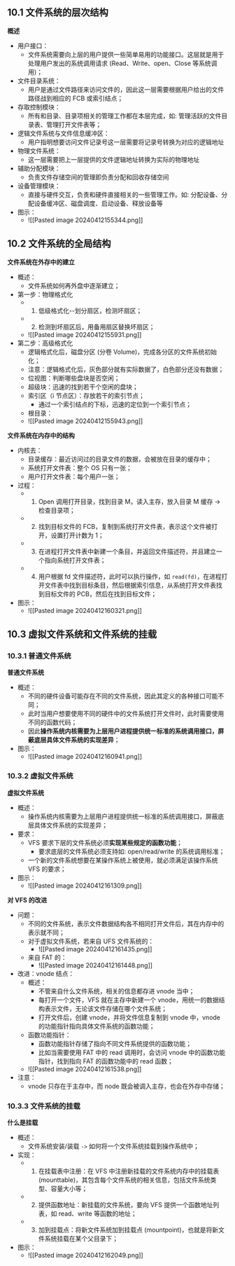 ## 10.1 文件系统的层次结构
**概述**
+ 用户接口：
	+ 文件系统需要向上层的用户提供一些简单易用的功能接口。这层就是用于处理用户发出的系统调用请求 (Read、Write、open、Close 等系统调用)；
+ 文件目录系统：
	+ 用户是通过文件路径来访问文件的，因此这一层需要根据用户给出的文件路径战到相应的 FCB 或索引结点；
+ 存取控制模块：
	+ 所有和目录、目录项相关的管理工作都在本层完成，如: 管理活跃的文件目录表、管理打开文件表等；
+ 逻辑文件系统与文件信息缓冲区：
	+ 用户指明想要访问文件记录号这一层需要将记录号转换为对应的逻辑地址
+ 物理文件系统：
	+ 这一层需要把上一层提供的文件逻辑地址转换为实际的物理地址
+ 辅助分配模块：
	+ 负责文件存储空间的管理即负责分配和回收存储空间
+ 设备管理模块：
	+ 直接与硬件交互，负责和硬件直接相关的一些管理工作。如: 分配设备、分配设备缓冲区、磁盘调度、启动设备、释放设备等
+ 图示：
	+ ![[Pasted image 20240412155344.png]]

## 10.2 文件系统的全局结构
**文件系统在外存中的建立**
+ 概述：
	+ 文件系统如何再外盘中逐渐建立；
+ 第一步：物理格式化
	+ 1. 低级格式化--划分扇区，检测坏扇区；
	+ 2. 检测到坏扇区后，用备用扇区替换坏扇区；
	+ ![[Pasted image 20240412155931.png]]
+ 第二步：高级格式化
	+ 逻辑格式化后，磁盘分区 (分卷 Volume)，完成各分区的文件系统初始化；
	+ 注意：逻辑格式化后，灰色部分就有实际数据了，白色部分还没有数据；
	+ 位视图：判断哪些盘块是否空闲；
	+ 超级块：迅速的找到若干个空闲的盘块；
	+ 索引区（i 节点区）：存放若干的索引节点；
		+ 通过一个索引结点的下标，迅速的定位到一个索引节点；
	+ 根目录：
	+ ![[Pasted image 20240412155943.png]]

**文件系统在内存中的结构**
+ 内核去：
	+ 目录缓存：最近访问过的目录文件的数据，会被放在目录的缓存中；
	+ 系统打开文件表：整个 OS 只有一张；
	+ 用户打开文件表：每个用户一张；
+ 过程：
	+ 1. Open 调用打开目录，找到目录 M，读入主存，放入目录 M 缓存 -> 检查目录项；
	+ 2. 找到目标文件的 FCB，复制到系统打开文件表，表示这个文件被打开，设置打开计数为 1；
	+ 3. 在进程打开文件表中新建一个条目，并返回文件描述符，并且建立一个指向系统打开文件表；
	+ 4. 用户根据 fd 文件描述符，此时可以执行操作，如 `read(fd)`，在进程打开文件表中找到目标条目，然后根据索引信息，从系统打开文件表找到目标文件的 PCB，然后在找到目标文件；
+ 图示：
	+ ![[Pasted image 20240412160321.png]]

## 10.3 虚拟文件系统和文件系统的挂载
### 10.3.1 普通文件系统
**普通文件系统**
+ 概述：
	+ 不同的硬件设备可能存在不同的文件系统，因此其定义的各种接口可能不同；
	+ 此时当用户想要使用不同的硬件中的文件系统打开文件时，此时需要使用不同的函数代码；
	+ 因此**操作系统内核需要为上层用户进程提供统一标准的系统调用接口，屏蔽底层具体文件系统的实现差异**；
+ 图示：
	+ ![[Pasted image 20240412160941.png]]

### 10.3.2 虚拟文件系统
**虚拟文件系统**
+ 概述：
	+ 操作系统内核需要为上层用户进程提供统一标准的系统调用接口，屏蔽底层具体文件系统的实现差异；
+ 要求：
	+ VFS 要求下层的文件系统必须**实现某些规定的函数功能**；
		+ 要求底层的文件系统必须支持如: open/read/write 的系统调用标准；
	+ 一个新的文件系统想要在某操作系统上被使用，就必须满足该操作系统 VFS 的要求；
+ 图示：
	+ ![[Pasted image 20240412161309.png]]

**对 VFS 的改进**
+ 问题：
	+ 不同的文件系统，表示文件数据结构各不相同打开文件后，其在内存中的表示就不同；
	+ 对于虚拟文件系统，若来自 UFS 文件系统的：
		+ ![[Pasted image 20240412161435.png]]
	+ 来自 FAT 的：
		+ ![[Pasted image 20240412161448.png]]
+ 改进：vnode 结点：
	+ 概述：
		+ 不管来自什么文件系统，相关的信息都存进 vnode 当中；
		+ 每打开一个文件，VFS 就在主存中新建一个 vnode，用统一的数据结构表示文件，无论该文件存储在哪个文件系统；
		+ 打开文件后，创建 vnode，并将文件信息复制到 vnode 中，vnode 的功能指针指向具体文件系统的函数功能；
	+ 函数功能指针：
		+ 函数功能指针存储了指向不同文件系统提供的函数功能；
		+ 比如当需要使用 FAT 中的 read 调用时，会访问 vnode 中的函数功能指针，找到指向 FAT 的函数功能中的 read 函数；
	+ ![[Pasted image 20240412161538.png]]
+ 注意：   
	+ vnode 只存在于主存中，而 node 既会被调入主存，也会在外存中存储；

### 10.3.3 文件系统的挂载
**什么是挂载**
+ 概述：
	+ 文件系统安装/装载 `->` 如何将一个文件系统挂载到操作系统中；
+ 实现：
	+ 1. 在挂载表中注册：在 VFS 中注册新挂载的文件系统内存中的挂载表 (mounttable)，其包含每个文件系统的相关信息，包括文件系统类型、容量大小等；
	+ 2. 提供函数地址：新挂载的文件系统，要向 VFS 提供一个函数地址列表，如 read、write 等函数的地址；
	+ 3. 加到挂载点：将新文件系统加到挂载点 (mountpoint)，也就是将新文件系统挂载在某个父目录下；
+ 图示：
	+ ![[Pasted image 20240412162049.png]]